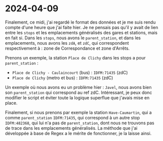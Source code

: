 # 2024-04-09

Finalement, ce midi, j'ai regardé le format des données et je me suis rendu compte d'une heure que j'ai faite hier. Je
ne pensais pas qu'il y avait de lien entre les `stops` et les emplacements généralisés des gares et stations, mais en
fait si. Dans les `stops`, nous avons le `parent_station`, et dans les emplacements, nous avons les `zdA`, et `zdC`, qui
correspondent respectivement à : zone de Correspondance et zone d'Arrêts.

Prenons un exemple, la station `Place de Clichy` dans les stops a pour `parent_station` :

- `Place de Clichy - Caulaincourt` (bus) : `IDFM:71435` (zdC)
- `Place de Clichy` (metro et bus) : `IDFM:71435` (zdC)

Un exemple où nous avons eu un problème hier : `Javel`, nous avons bien son `parent_station` qui correspond au ref zdC.
Intéressant, je peux donc modifier le script et éviter toute la logique superflue que j'avais mise en place.

Finalement, si nous prenons par exemple la station `Have-Caumartin`, qui a comme `parent_station` `IDFM:71435`, qui
correspond à un autre stop `IDFM:482368`, qui lui n'a pas de `parent_station`, dont nous ne trouvons pas de trace
dans les emplacements généralisés. La méthode que j'ai développée à base de Regex a le mérite de fonctionner, je la
laisse ainsi.
